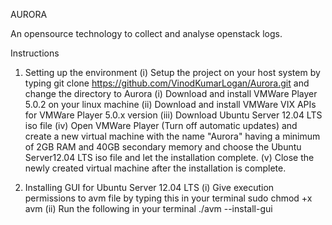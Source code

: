AURORA				

An opensource technology to collect and analyse openstack logs.

Instructions
1. Setting up the environment
	(i)	  Setup the project on your host system by typing 
			git clone https://github.com/VinodKumarLogan/Aurora.git
		  and change the directory to Aurora
	(i)   Download and install VMWare Player 5.0.2 on your linux machine
	(ii)  Download and install VMWare VIX APIs for VMWare Player 5.0.x version
	(iii) Download Ubuntu Server 12.04 LTS iso file
	(iv)  Open VMWare Player (Turn off automatic updates) and create a new virtual machine
		  with the name "Aurora" having a minimum of 2GB RAM and 40GB secondary memory and 
		  choose the Ubuntu Server12.04 LTS iso file and let the installation complete.
	(v)   Close the newly created virtual machine after the installation is complete.

2. Installing GUI for Ubuntu Server 12.04 LTS
	(i)   Give execution permissions to avm file by typing this in your terminal 
			sudo chmod +x avm
	(ii)  Run the following in your terminal
			./avm --install-gui